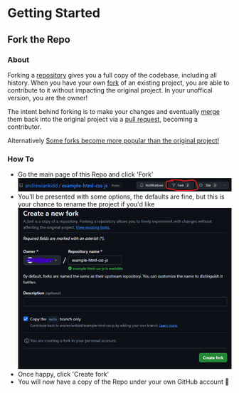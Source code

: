 # Getting Started

## Fork the Repo
### About
Forking a [repository](./glossary.md#repository--repo) gives you a full copy of the codebase, including all history. When you have your own [fork](./glossary.md#fork) of an existing project, you are able to contribute to it without impacting the original project. In your unoffical version, you are the owner!

The intent behind forking is to make your changes and eventually [merge](./glossary.md#merge) them back into the original project via a [pull request](./glossary.md#pull-request), becoming a contributor.

Alternatively [Some forks become more popular than the original project!](https://en.wikipedia.org/wiki/List_of_software_forks)

### How To
 - Go the main page of this Repo and click 'Fork'
   ![Screencap of Fork button on GitHub](/assets/img/github/fork.png)
 - You'll be presented with some options, the defaults are fine, but this is your chance to rename the project if you'd like
   ![Screencap of Fork options on GitHub](/assets/img/github/fork-options.png)
 - Once happy, click 'Create fork'
 - You will now have a copy of the Repo under your own GitHub account 🎉